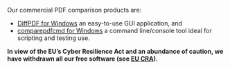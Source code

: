 Our commercial PDF comparison products are:
- [DiffPDF for Windows](https://www.qtrac.eu/diffpdf.html) an easy-to-use GUI application, and
- [comparepdfcmd for Windows](https://www.qtrac.eu/comparepdfcmd.html) a command line/console tool ideal for scripting and testing use.

**In view of the EU’s Cyber Resilience Act and an abundance of caution, we
have withdrawn all our free software (see [EU CRA](europe.md)).**
